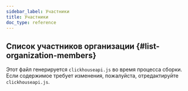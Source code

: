 ```yaml
---
sidebar_label: Участники
title: Участники
doc_type: reference
---
```

## Список участников организации {#list-organization-members}

Этот файл генерируется `clickhouseapi.js` во время процесса сборки. Если содержимое требует изменения, пожалуйста, отредактируйте `clickhouseapi.js`.